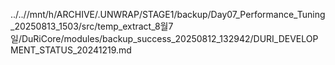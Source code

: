 ../..//mnt/h/ARCHIVE/.UNWRAP/STAGE1/backup/Day07_Performance_Tuning_20250813_1503/src/temp_extract_8월7일/DuRiCore/modules/backup_success_20250812_132942/DURI_DEVELOPMENT_STATUS_20241219.md